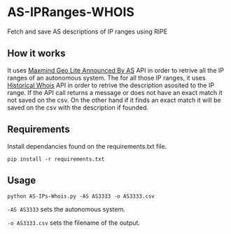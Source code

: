 # AS-IPRanges-WHOIS
Fetch and save AS descriptions of IP ranges using RIPE

## How it works

It uses [Maxmind Geo Lite Announced By AS](https://stat.ripe.net/docs/02.data-api/maxmind-geo-lite-announced-by-as.html) API in order to retrive all the IP ranges of an autonomous system. The for all those IP ranges, it uses [Historical Whois](https://stat.ripe.net/docs/02.data-api/historical-whois.html) API in order to retrive the description asosited to the IP range. If the API call returns a message or does not have an exact match it not saved on the csv. On the other hand if it finds an exact match it will be saved on the csv with the description if founded.

## Requirements

Install dependancies found on the requirements.txt file.

```shell
pip install -r requirements.txt
```

## Usage

```shell
python AS-IPs-Whois.py -AS AS3333 -o AS3333.csv
```

`-AS AS3333` sets the autonomous system.

`-o AS3333.csv` sets the filename of the output.

